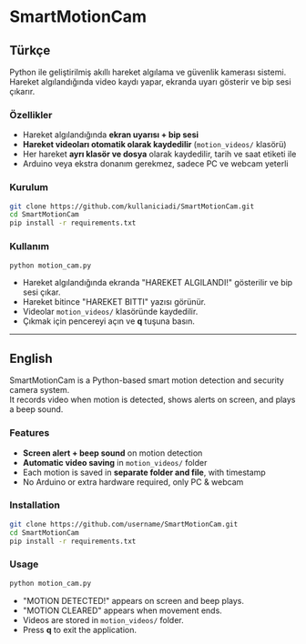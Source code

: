 # SmartMotionCam

## Türkçe
Python ile geliştirilmiş akıllı hareket algılama ve güvenlik kamerası sistemi.  
Hareket algılandığında video kaydı yapar, ekranda uyarı gösterir ve bip sesi çıkarır.  

### Özellikler
- Hareket algılandığında **ekran uyarısı + bip sesi**  
- **Hareket videoları otomatik olarak kaydedilir** (`motion_videos/` klasörü)  
- Her hareket **ayrı klasör ve dosya** olarak kaydedilir, tarih ve saat etiketi ile  
- Arduino veya ekstra donanım gerekmez, sadece PC ve webcam yeterli  

### Kurulum
```bash
git clone https://github.com/kullaniciadi/SmartMotionCam.git
cd SmartMotionCam
pip install -r requirements.txt
```

### Kullanım
```bash
python motion_cam.py
```
- Hareket algılandığında ekranda "HAREKET ALGILANDI!" gösterilir ve bip sesi çıkar.  
- Hareket bitince "HAREKET BITTI" yazısı görünür.  
- Videolar `motion_videos/` klasöründe kaydedilir.  
- Çıkmak için pencereyi açın ve **q** tuşuna basın.

---

## English
SmartMotionCam is a Python-based smart motion detection and security camera system.  
It records video when motion is detected, shows alerts on screen, and plays a beep sound.

### Features
- **Screen alert + beep sound** on motion detection  
- **Automatic video saving** in `motion_videos/` folder  
- Each motion is saved in **separate folder and file**, with timestamp  
- No Arduino or extra hardware required, only PC & webcam  

### Installation
```bash
git clone https://github.com/username/SmartMotionCam.git
cd SmartMotionCam
pip install -r requirements.txt
```

### Usage
```bash
python motion_cam.py
```
- "MOTION DETECTED!" appears on screen and beep plays.  
- "MOTION CLEARED" appears when movement ends.  
- Videos are stored in `motion_videos/` folder.  
- Press **q** to exit the application.

